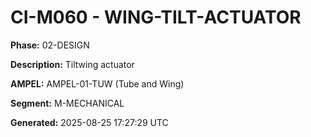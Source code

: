 # CI-M060 - WING-TILT-ACTUATOR

**Phase:** 02-DESIGN

**Description:** Tiltwing actuator

**AMPEL:** AMPEL-01-TUW (Tube and Wing)

**Segment:** M-MECHANICAL

**Generated:** 2025-08-25 17:27:29 UTC
